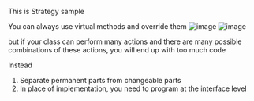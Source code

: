 This is Strategy sample 

You can always use virtual methods and override them
![image](https://github.com/user-attachments/assets/6e434218-17ef-4727-99d3-c54ae91ded11)
![image](https://github.com/user-attachments/assets/c61df604-e8f0-4b69-9d9a-3d04b369f272)



 but if your class can perform many actions and there are many possible combinations of these actions, you will end up with too much code

Instead
1) Separate permanent parts from changeable parts
2) In place of implementation, you need to program at the interface level
